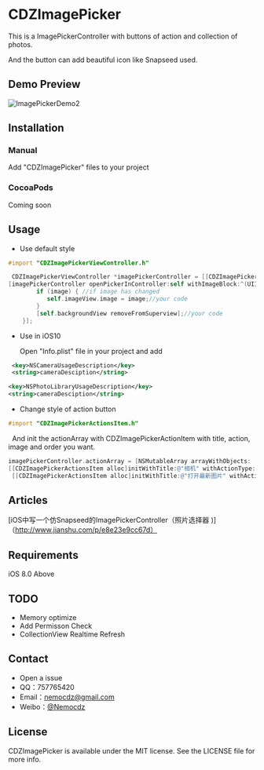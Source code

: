 # CDZImagePicker

This is a ImagePickerController with  buttons of action and collection of photos.

And the button can add beautiful icon like Snapseed used.

## Demo Preview

![ImagePickerDemo2](http://ww3.sinaimg.cn/large/006y8mN6gw1fai80p1okwg30ku1124oj.gif)

## Installation
### Manual

Add "CDZImagePicker" files to your project

### CocoaPods

Coming soon

## Usage

- Use default style

```objective-c 
#import "CDZImagePickerViewController.h"
```

```objective-c
 CDZImagePickerViewController *imagePickerController = [[CDZImagePickerViewController alloc]init];
[imagePickerController openPickerInController:self withImageBlock:^(UIImage *image) {
        if (image) { //if image has changed
           self.imageView.image = image;//your code
        }
        [self.backgroundView removeFromSuperview];//your code
    }];
```

- Use in iOS10

  Open "Info.plist" file in your project and add

```xml
 <key>NSCameraUsageDescription</key>    
 <string>cameraDesciption</string>

<key>NSPhotoLibraryUsageDescription</key>    
<string>cameraDesciption</string>
```

- Change style of action button

```objective-c
#import "CDZImagePickerActionsItem.h"
```

   And init the actionArray with CDZImagePickerActionItem with title, action, image and order you want.

```objective-c
imagePickerController.actionArray = [NSMutableArray arrayWithObjects:  		[[CDZImagePickerActionsItem alloc]initWithTitle:@"打开设备上的图片" withActionType:CDZImagePickerLibraryAction withImage:[UIImage imageNamed:@"phone-icon.png"]],
[[CDZImagePickerActionsItem alloc]initWithTitle:@"相机" withActionType:CDZImagePickerCameraAction withImage:[UIImage imageNamed:@"camera-icon.png"]]
 [[CDZImagePickerActionsItem alloc]initWithTitle:@"打开最新图片" withActionType:CDZImagePickerRecentAction withImage:[UIImage imageNamed:@"clock-icon.png"]],  nil];
```

## Articles
[iOS中写一个仿Snapseed的ImagePickerController（照片选择器 )]（http://www.jianshu.com/p/e8e23e9cc67d）

## Requirements
iOS 8.0 Above

## TODO

- Memory optimize
- Add Permisson Check
- CollectionView Realtime Refresh

## Contact
- Open a issue
- QQ：757765420
- Email：nemocdz@gmail.com
- Weibo：[@Nemocdz](http://weibo.com/nemocdz)

## License
CDZImagePicker is available under the MIT license. See the LICENSE file for more info.


